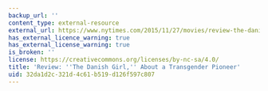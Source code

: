 ```yaml
---
backup_url: ''
content_type: external-resource
external_url: https://www.nytimes.com/2015/11/27/movies/review-the-danish-girl-about-a-transgender-pioneer.html
has_external_licence_warning: true
has_external_license_warning: true
is_broken: ''
license: https://creativecommons.org/licenses/by-nc-sa/4.0/
title: 'Review: ''The Danish Girl,'' About a Transgender Pioneer'
uid: 32da1d2c-321d-4c61-b519-d126f597c807
---
```

